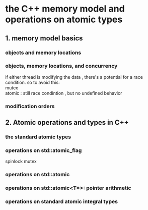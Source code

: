 # the C++ memory model and operations on atomic types

## 1. memory model basics

### objects and memory locations

### objects, memory locations, and concurrency
if either thread is modifying the data , there's a potential for a race condition.
so to avoid this:  
mutex  
atomic : still race condintion , but no undefined behavior  

### modification orders

## 2. Atomic operations and types in C++  

### the standard atomic types  

### operations on std::atomic_flag
spinlock mutex  

### operations on std::atomic<bool>  
 
### operations on std::atomic<T*>: pointer arithmetic

### operations on standard atomic integral types
